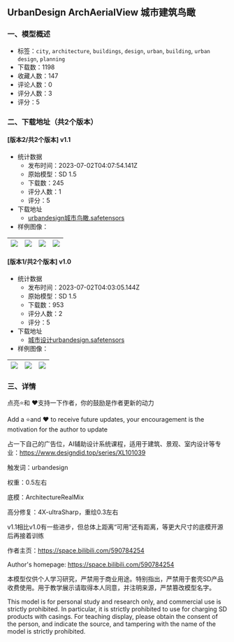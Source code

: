 ## UrbanDesign ArchAerialView 城市建筑鸟瞰
### 一、模型概述

- 标签：`city`, `architecture`, `buildings`, `design`, `urban`, `building`, `urban design`, `planning`
- 下载数：1198
- 收藏人数：147
- 评论人数：0
- 评分人数：3
- 评分：5

### 二、下载地址（共2个版本）

#### [版本2/共2个版本] v1.1

- 统计数据
  - 发布时间：2023-07-02T04:07:54.141Z
  - 原始模型：SD 1.5
  - 下载数：245
  - 评分人数：1
  - 评分：5
- 下载地址
  - [urbandesign城市鸟瞰.safetensors](https://civitai.com/api/download/models/108406)
- 样例图像：

| <img src="https://image.civitai.com/xG1nkqKTMzGDvpLrqFT7WA/7702a2ff-9859-4438-8ea1-669617231f6b/width=450/1367233.jpeg" /> | <img src="https://image.civitai.com/xG1nkqKTMzGDvpLrqFT7WA/eb1d7838-200d-4862-baa9-f128e8d7f78e/width=450/1367238.jpeg" /> | <img src="https://image.civitai.com/xG1nkqKTMzGDvpLrqFT7WA/2f0b2062-30e9-40ea-80b0-92b958e928b7/width=450/1367239.jpeg" /> | <img src="https://image.civitai.com/xG1nkqKTMzGDvpLrqFT7WA/3e61ab5c-d07d-42a8-b9b0-be00f819b379/width=450/1367235.jpeg" /> |
| ---- | ---- | ---- | ---- |

#### [版本1/共2个版本] v1.0

- 统计数据
  - 发布时间：2023-07-02T04:03:05.144Z
  - 原始模型：SD 1.5
  - 下载数：953
  - 评分人数：2
  - 评分：5
- 下载地址
  - [城市设计urbandesign.safetensors](https://civitai.com/api/download/models/74557)
- 样例图像：

| <img src="https://image.civitai.com/xG1nkqKTMzGDvpLrqFT7WA/f8eaf49c-03c8-4993-9592-f1ced208f6a6/width=450/833436.jpeg" /> | <img src="https://image.civitai.com/xG1nkqKTMzGDvpLrqFT7WA/fa2a476a-0d03-4b95-bc0f-8afaf671fe62/width=450/833441.jpeg" /> | <img src="https://image.civitai.com/xG1nkqKTMzGDvpLrqFT7WA/4dda2cca-e87e-4838-a940-3803eac63a08/width=450/833452.jpeg" /> |
| ---- | ---- | ---- |


### 三、详情
<p>点亮⭐和 ❤️支持一下作者，你的鼓励是作者更新的动力</p><p>Add a ⭐and ❤️ to receive future updates, your encouragement is the motivation for the author to update</p><p>占一下自己的广告位，AI辅助设计系统课程，适用于建筑、景观、室内设计等专业：<a target="_blank" rel="ugc" href="https://www.designdid.top/series/XL101039">https://www.designdid.top/series/XL101039</a></p><p></p><p>触发词：urbandesign</p><p>权重：0.5左右</p><p>底模：ArchitectureRealMix</p><p>高分修复：4X-ultraSharp，重绘0.3左右</p><p>v1.1相比v1.0有一些进步，但总体上距离“可用”还有距离，等更大尺寸的底模开源后再接着训练</p><p></p><p>作者主页：<a target="_blank" rel="ugc" href="https://space.bilibili.com/590784254">https://space.bilibili.com/590784254</a></p><p>Author's homepage: <a target="_blank" rel="ugc" href="https://space.bilibili.com/590784254">https://space.bilibili.com/590784254</a></p><p>本模型仅供个人学习研究，严禁用于商业用途。特别指出，严禁用于套壳SD产品收费使用。用于教学展示请取得本人同意，并注明来源，严禁篡改模型名字。</p><p>This model is for personal study and research only, and commercial use is strictly prohibited. In particular, it is strictly prohibited to use for charging SD products with casings. For teaching display, please obtain the consent of the person, and indicate the source, and tampering with the name of the model is strictly prohibited.</p>